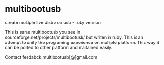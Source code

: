 multibootusb
============

create multiple live distro on usb - ruby version

This is same multibootusb you see in sourceforge.net/projects/multibootusb/‎
 but writen in ruby. This is an attempt to unify the programing experience on multiple platform. 
This way it can be ported to other platform and maitained easily. 

Contact feedabck.multibootusb[@]gmail.com
